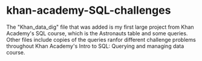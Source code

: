 # khan-academy-SQL-challenges

The "Khan_data_dig" file that was added is my first large project from Khan Academy's SQL course, which is the Astronauts table and some queries. 
Other files include copies of the queries ranfor different challenge problems throughout Khan Academy's  Intro to SQL: Querying and managing data course.
